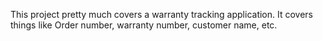 This project pretty much covers a warranty tracking application. It covers things like Order number, warranty number, customer name, etc.
